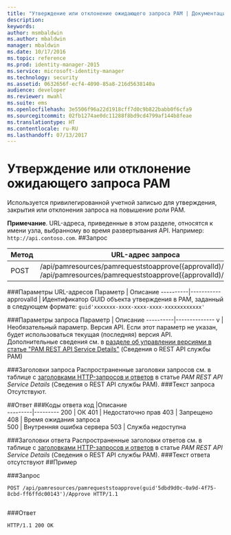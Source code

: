 ```yaml
---
title: "Утверждение или отклонение ожидающего запроса PAM | Документация Майкрософт"
description: 
keywords: 
author: msmbaldwin
ms.author: mbaldwin
manager: mbaldwin
ms.date: 10/17/2016
ms.topic: reference
ms.prod: identity-manager-2015
ms.service: microsoft-identity-manager
ms.technology: security
ms.assetid: 0632656f-ecf4-4090-85a8-216d5638140a
audience: developer
ms.reviewer: mwahl
ms.suite: ems
ms.openlocfilehash: 3e5506f96a22d1918cff7d0c9b822babb0f6cfa9
ms.sourcegitcommit: 02fb1274ae0dc11288f8bd9cd4799af144b8feae
ms.translationtype: HT
ms.contentlocale: ru-RU
ms.lasthandoff: 07/13/2017
---
```

# <a name="approve-or-reject-a-pending-pam-request"></a>Утверждение или отклонение ожидающего запроса PAM
Используется привилегированной учетной записью для утверждения, закрытия или отклонения запроса на повышение роли PAM.

**Примечание**. URL-адреса, приведенные в этом разделе, относятся к имени узла, выбранному во время развертывания API. Например: `http://api.contoso.com`.
##<a name="request"></a>Запрос


Метод  |URL-адрес запроса  
---------|---------
POST     |/api/pamresources/pamrequeststoapprove({approvalId)/Approve <br/>/api/pamresources/pamrequeststoapprove({approvalId)/Reject

###<a name="url-parameters"></a>Параметры URL-адресов
Параметр | Описание
----------|-----------
approvalId | Идентификатор GUID объекта утверждения в PAM, заданный в следующем формате: `guid'xxxxxxx-xxxx-xxxx-xxxx-xxxxxxxxxxxx'`

###<a name="query-parameters"></a>Параметры запроса
Параметр | Описание
----------|--------------
v | Необязательный параметр. Версия API. Если этот параметр не указан, будет использоваться текущая (последняя) версия API. Дополнительные сведения см. в [разделе об управлении версиями в статье "PAM REST API Service Details"](privileged-access-management-rest-api-service-details.md#versioning) (Сведения о REST API службы PAM)


###<a name="request-headers"></a>Заголовки запроса
Распространенные заголовки запросов см. в таблице с [заголовками HTTP-запросов и ответов](privileged-access-management-rest-api-service-details.md#http-request-and-response-headers) в статье *PAM REST API Service Details* (Сведения о REST API службы PAM).
###<a name="request-body"></a>Текст запроса
Отсутствуют.

##<a name="response"></a>Ответ
###<a name="response-codes"></a>Коды ответа
код  |Описание  
---------|---------
200 | ОК
401 | Недостаточно прав
403 | Запрещено
408 | Время ожидания запроса   
500 | Внутренняя ошибка сервера
503 | Служба недоступна

###<a name="response-headers"></a>Заголовки ответа
Распространенные заголовки ответов см. в таблице с [заголовками HTTP-запросов и ответов](privileged-access-management-rest-api-service-details.md#http-request-and-response-headers) в статье *PAM REST API Service Details* (Сведения о REST API службы PAM).
###<a name="response-body"></a>Текст ответа
отсутствуют
##<a name="example"></a>Пример

###<a name="request"></a>Запрос
```
POST /api/pamresources/pamrequeststoapprove(guid'5dbd9d0c-0a9d-4f75-8cbd-ff6ffdc00143')/Approve HTTP/1.1


```
###<a name="response"></a>Ответ
```
HTTP/1.1 200 OK

```       
